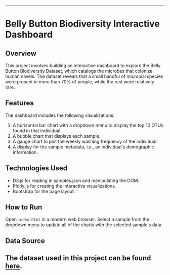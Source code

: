 

---

# Belly Button Biodiversity Interactive Dashboard

## Overview

This project involves building an interactive dashboard to explore the Belly Button Biodiversity Dataset, which catalogs the microbes that colonize human navels. The dataset reveals that a small handful of microbial species were present in more than 70% of people, while the rest were relatively rare.

## Features

The dashboard includes the following visualizations:

1. A horizontal bar chart with a dropdown menu to display the top 10 OTUs found in that individual.
2. A bubble chart that displays each sample.
3. A gauge chart to plot the weekly washing frequency of the individual.
4. A display for the sample metadata, i.e., an individual's demographic information.

## Technologies Used

* D3.js for reading in samples.json and manipulating the DOM.
* Plotly.js for creating the interactive visualizations.
* Bootstrap for the page layout.

## How to Run

Open `index.html` in a modern web browser. Select a sample from the dropdown menu to update all of the charts with the selected sample's data.

## Data Source

The dataset used in this project can be found [here](https://2u-data-curriculum-team.s3.amazonaws.com/dataviz-classroom/v1.1/14-Interactive-Web-Visualizations/02-Homework/samples.json).
---


